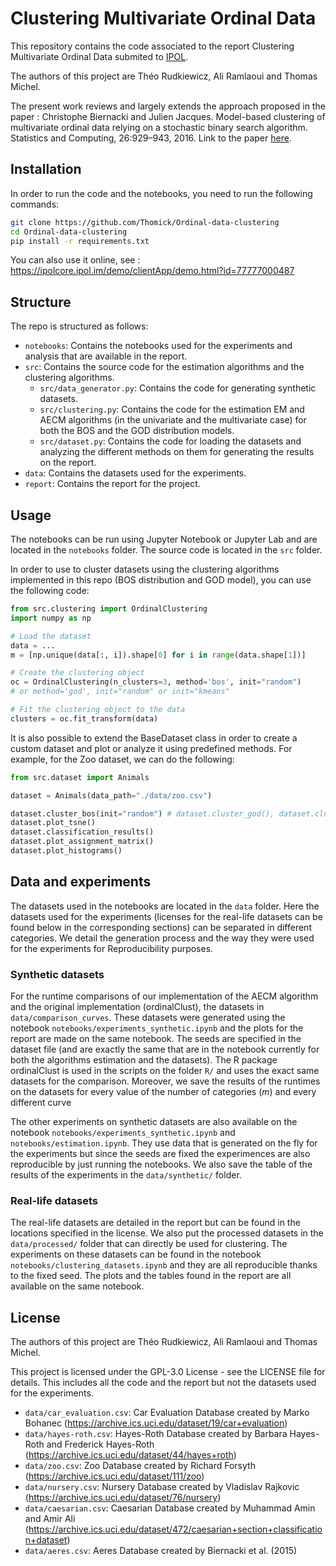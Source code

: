 # Clustering Multivariate Ordinal Data

This repository contains the code associated to the report Clustering Multivariate Ordinal Data submited to [IPOL](https://www.ipol.im/). 

The authors of this project are Théo Rudkiewicz, Ali Ramlaoui and Thomas Michel.

The present work reviews and largely extends the approach proposed in the paper : Christophe Biernacki and Julien Jacques. Model-based clustering of multivariate ordinal data relying on a stochastic binary search algorithm. Statistics and Computing, 26:929–943, 2016. Link to the paper [here](https://inria.hal.science/hal-01052447v2/document).

## Installation

In order to run the code and the notebooks, you need to run the following commands:

```bash
git clone https://github.com/Thomick/Ordinal-data-clustering
cd Ordinal-data-clustering
pip install -r requirements.txt
```

You can also use it online, see : https://ipolcore.ipol.im/demo/clientApp/demo.html?id=77777000487


## Structure

The repo is structured as follows:
- `notebooks`: Contains the notebooks used for the experiments and analysis that are available in the report.
- `src`: Contains the source code for the estimation algorithms and the clustering algorithms.
    - `src/data_generator.py`: Contains the code for generating synthetic datasets.
    - `src/clustering.py`: Contains the code for the estimation EM and AECM algorithms (in the univariate and the multivariate case) for both the BOS and the GOD distribution models.
    - `src/dataset.py`: Contains the code for loading the datasets and analyzing the different methods on them for generating the results on the report.
- `data`: Contains the datasets used for the experiments.
- `report`: Contains the report for the project.

## Usage

The notebooks can be run using Jupyter Notebook or Jupyter Lab and are located in the `notebooks` folder. The source code is located in the `src` folder.

In order to use to cluster datasets using the clustering algorithms implemented in this repo (BOS distribution and GOD model), you can use the following code:

```python
from src.clustering import OrdinalClustering
import numpy as np

# Load the dataset
data = ...
m = [np.unique(data[:, i]).shape[0] for i in range(data.shape[1])]

# Create the clustering object
oc = OrdinalClustering(n_clusters=3, method='bos', init="random") 
# or method='god', init="random" or init="kmeans"

# Fit the clustering object to the data
clusters = oc.fit_transform(data)
```

It is also possible to extend the BaseDataset class in order to create a custom dataset and plot or analyze it using predefined methods. For example, for the Zoo dataset, we can do the following:

```python
from src.dataset import Animals

dataset = Animals(data_path="./data/zoo.csv")

dataset.cluster_bos(init="random") # dataset.cluster_god(), dataset.cluster_kmeans(), dataset.cluster_gaussian()
dataset.plot_tsne()
dataset.classification_results()
dataset.plot_assignment_matrix()
dataset.plot_histograms()
```

## Data and experiments
The datasets used in the notebooks are located in the `data` folder. Here the datasets used for the experiments (licenses for the real-life datasets can be found below in the corresponding sections) can be separated in different categories. We detail the generation process and the way they were used for the experiments for Reproducibility purposes.

### Synthetic datasets
For the runtime comparisons of our implementation of the AECM algorithm and the original implementation (ordinalClust), the datasets in `data/comparison_curves`. These datasets were generated using the notebook `notebooks/experiments_synthetic.ipynb` and the plots for the report are made on the same notebook. The seeds are specified in the dataset file (and are exactly the same that are in the notebook currently for both the algorithms estimation and the datasets). The R package ordinalClust is used in the scripts on the folder `R/` and uses the exact same datasets for the comparison. Moreover, we save the results of the runtimes on the datasets for every value of the number of categories ($m$) and every different curve

The other experiments on synthetic datasets are also available on the notebook `notebooks/experiments_synthetic.ipynb` and `notebooks/estimation.ipynb`. They use data that is generated on the fly for the experiments but since the seeds are fixed the experimences are also reproducible by just running the notebooks. We also save the table of the results of the experiments in the `data/synthetic/` folder.

### Real-life datasets
The real-life datasets are detailed in the report but can be found in the locations specified in the license. We also put the processed datasets in the `data/processed/` folder that can directly be used for clustering. The experiments on these datasets can be found in the notebook `notebooks/clustering_datasets.ipynb` and they are all reproducible thanks to the fixed seed. The plots and the tables found in the report are all available on the same notebook.

## License

The authors of this project are Théo Rudkiewicz, Ali Ramlaoui and Thomas Michel.

This project is licensed under the GPL-3.0 License - see the LICENSE file for details.
This includes all the code and the report but not the datasets used for the experiments.

- `data/car_evaluation.csv`: Car Evaluation Database created by Marko Bohanec (https://archive.ics.uci.edu/dataset/19/car+evaluation)
- `data/hayes-roth.csv`: Hayes-Roth Database created by Barbara Hayes-Roth and Frederick Hayes-Roth (https://archive.ics.uci.edu/dataset/44/hayes+roth)
- `data/zoo.csv`: Zoo Database created by Richard Forsyth (https://archive.ics.uci.edu/dataset/111/zoo)
- `data/nursery.csv`: Nursery Database created by Vladislav Rajkovic (https://archive.ics.uci.edu/dataset/76/nursery)
- `data/caesarian.csv`: Caesarian Database created by Muhammad Amin and Amir Ali (https://archive.ics.uci.edu/dataset/472/caesarian+section+classification+dataset)
- `data/aeres.csv`: Aeres Database created by Biernacki et al. (2015)
